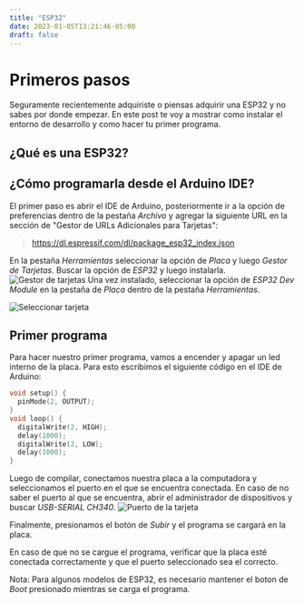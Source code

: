 ```yaml
---
title: "ESP32"
date: 2023-01-05T13:21:46-05:00
draft: false
---
```

# Primeros pasos 

Seguramente recientemente adquiriste o piensas adquirir una ESP32 y no sabes por donde empezar. En este post te voy a mostrar como instalar el entorno de desarrollo y como hacer tu primer programa.

## ¿Qué es una ESP32?

## ¿Cómo programarla desde el Arduino IDE?
 El primer paso es abrir el IDE de Arduino, posteriormente ir a la opción de preferencias dentro de la pestaña *Archivo* y agregar la siguiente URL en la sección de "Gestor de URLs Adicionales para Tarjetas":
 > https://dl.espressif.com/dl/package_esp32_index.json

 En la pestaña *Herramientas* seleccionar la opción de *Placa* y luego *Gestor de Tarjetas*. Buscar la opción de *ESP32* y luego instalarla.
![Gestor de tarjetas](../../images/GestortarjetaESP32.png)
 Una vez instalado, seleccionar la opción de *ESP32 Dev Module* en la pestaña de *Placa* dentro de la pestaña *Herramientas*.
 
![Seleccionar tarjeta](../../images/ESP32Dev.png)


## Primer programa
Para hacer nuestro primer programa, vamos a encender y apagar un led interno de la placa. Para esto escribimos el siguiente código en el IDE de Arduino:
```c
void setup() {
  pinMode(2, OUTPUT);
}
void loop() {
  digitalWrite(2, HIGH);
  delay(1000);
  digitalWrite(2, LOW);
  delay(1000);
}   
```
Luego de compilar, conectamos nuestra placa a la computadora y seleccionamos el puerto en el que se encuentra conectada. En caso de no saber el puerto al que se encuentra, abrir el administrador de dispositivos y buscar *USB-SERIAL CH340*.
![Puerto de la tarjeta](../../images/COM.png)

Finalmente, presionamos el botón de *Subir* y el programa se cargará en la placa.

En caso de que no se cargue el programa, verificar que la placa esté conectada correctamente y que el puerto seleccionado sea el correcto.

Nota: Para algunos modelos de ESP32, es necesario mantener el boton de *Boot* presionado mientras se carga el programa.
